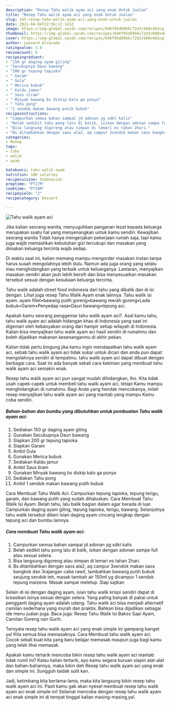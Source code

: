 ```yaml
---
description: "Resep Tahu walik ayam aci yang enak Untuk Jualan"
title: "Resep Tahu walik ayam aci yang enak Untuk Jualan"
slug: 145-resep-tahu-walik-ayam-aci-yang-enak-untuk-jualan
date: 2021-04-04T22:56:17.141Z
image: https://img-global.cpcdn.com/recipes/646f95d89b6c72d3/680x482cq70/tahu-walik-ayam-aci-foto-resep-utama.jpg
thumbnail: https://img-global.cpcdn.com/recipes/646f95d89b6c72d3/680x482cq70/tahu-walik-ayam-aci-foto-resep-utama.jpg
cover: https://img-global.cpcdn.com/recipes/646f95d89b6c72d3/680x482cq70/tahu-walik-ayam-aci-foto-resep-utama.jpg
author: Leonard Alvarado
ratingvalue: 3.8
reviewcount: 9
recipeingredient:
- "150 gr daging ayam giling"
- "Secukupnya Daun bawang"
- "200 gr tepung tapioka"
- " Garam"
- " Gula"
- " Merica bubuk"
- " Kaldu jamur"
- " Saus tiram"
- " Minyak bawang bs diskip kalo ga punya"
- " Tahu pong"
- "1 sendok makan bawang putih bubuk"
recipeinstructions:
- "Campurkan semua bahan sampai jd adonan yg sdkt kalis"
- "Belah sedikit tahu pong lalu di balik, isikan dengan adonan sampe full atau sesuai selera."
- "Bisa langsung digoreng atau simpan di lemari es tahan 2hari."
- "Bs ditambahkan dengan saos ala2, aq campur 3sendok makan saos bangkok dan 3rajangan cabe rawit, tambahkan bawang putih bubuk seujung sendok teh, masak tambah air 150ml yg dicampur 1 sendok tepung maizena. Masak sampai meletup. Siap sajikan"
categories:
- Resep
tags:
- tahu
- walik
- ayam

katakunci: tahu walik ayam 
nutrition: 180 calories
recipecuisine: Indonesian
preptime: "PT17M"
cooktime: "PT34M"
recipeyield: "2"
recipecategory: Dessert

---
```



![Tahu walik ayam aci](https://img-global.cpcdn.com/recipes/646f95d89b6c72d3/680x482cq70/tahu-walik-ayam-aci-foto-resep-utama.jpg)

Jika kalian seorang wanita, menyuguhkan panganan lezat kepada keluarga merupakan suatu hal yang menyenangkan untuk kamu sendiri. Kewajiban seorang  wanita Tidak hanya mengerjakan pekerjaan rumah saja, tapi kamu juga wajib memastikan kebutuhan gizi tercukupi dan masakan yang dimakan keluarga tercinta wajib sedap.

Di waktu  saat ini, kalian memang mampu mengorder masakan instan tanpa harus susah mengolahnya lebih dulu. Namun ada juga orang yang selalu mau menghidangkan yang terbaik untuk keluarganya. Lantaran, menyajikan masakan sendiri akan jauh lebih bersih dan bisa menyesuaikan masakan tersebut sesuai dengan kesukaan keluarga tercinta. 

Tahu walik adalah street food indonesia dari tahu yang dibalik dan di isi dengan. Lihat juga resep Tahu Walik Ayam enak lainnya. Tahu walik isi ayam. ayam fillet•bawang putih goreng•bawang merah goreng•Lada bubuk•Garem•Penyedap rasa•Daun bawang•tepung aci.

Apakah kamu seorang penggemar tahu walik ayam aci?. Asal kamu tahu, tahu walik ayam aci adalah hidangan khas di Indonesia yang saat ini digemari oleh kebanyakan orang dari hampir setiap wilayah di Indonesia. Kalian bisa menyajikan tahu walik ayam aci hasil sendiri di rumahmu dan boleh dijadikan makanan kesenanganmu di akhir pekan.

Kalian tidak perlu bingung jika kamu ingin mendapatkan tahu walik ayam aci, sebab tahu walik ayam aci tidak sukar untuk dicari dan anda pun dapat mengolahnya sendiri di tempatmu. tahu walik ayam aci dapat dibuat dengan berbagai cara. Saat ini ada banyak sekali cara kekinian yang membuat tahu walik ayam aci semakin enak.

Resep tahu walik ayam aci pun sangat mudah dihidangkan, lho. Kita tidak usah capek-capek untuk membeli tahu walik ayam aci, tetapi Kamu mampu menghidangkan di rumahmu. Bagi Anda yang hendak mencobanya, inilah resep menyajikan tahu walik ayam aci yang mantab yang mampu Kamu coba sendiri.

<!--inarticleads1-->

##### Bahan-bahan dan bumbu yang dibutuhkan untuk pembuatan Tahu walik ayam aci:

1. Sediakan 150 gr daging ayam giling
1. Gunakan Secukupnya Daun bawang
1. Siapkan 200 gr tepung tapioka
1. Siapkan  Garam
1. Ambil  Gula
1. Gunakan  Merica bubuk
1. Sediakan  Kaldu jamur
1. Ambil  Saus tiram
1. Gunakan  Minyak bawang bs diskip kalo ga punya
1. Sediakan  Tahu pong
1. Ambil 1 sendok makan bawang putih bubuk


Cara Membuat Tahu Walik Aci: Campurkan tepung tapioka, tepung terigu, garam, dan bawang putih yang sudah dihaluskan. Cara Membuat Tahu Walik Isi Ayam: Belah tahu, lalu balik bagian dalam agar berada di luar. Campurkan daging ayam giling, tepung tapioka, terigu, bawang. Selanjutnya tahu walik tersebut diberi isian daging ayam cincang lengkap dengan tepung aci dan bumbu lainnya. 

<!--inarticleads2-->

##### Cara membuat Tahu walik ayam aci:

1. Campurkan semua bahan sampai jd adonan yg sdkt kalis
1. Belah sedikit tahu pong lalu di balik, isikan dengan adonan sampe full atau sesuai selera.
1. Bisa langsung digoreng atau simpan di lemari es tahan 2hari.
1. Bs ditambahkan dengan saos ala2, aq campur 3sendok makan saos bangkok dan 3rajangan cabe rawit, tambahkan bawang putih bubuk seujung sendok teh, masak tambah air 150ml yg dicampur 1 sendok tepung maizena. Masak sampai meletup. Siap sajikan


Selain di isi dengan daging ayam, isian tahu walik krispi sendiri dapat di kreasikan isinya sesuai dengan selera. Yang paling banyak di pakai untuk pengganti daging ayam adalah udang. Tahu walik aci bisa menjadi alternatif camilan sederhana yang murah dan praktis. Bahkan bisa dijadikan sebagai ide menu jualan juga. Baca juga: Resep Tahu Walik Isi Bakso Sapi Ayam, Camilan Goreng nan Gurih. 

Ternyata resep tahu walik ayam aci yang enak simple ini gampang banget ya! Kita semua bisa memasaknya. Cara Membuat tahu walik ayam aci Cocok sekali buat kita yang baru belajar memasak maupun juga bagi kamu yang telah lihai memasak.

Apakah kamu tertarik mencoba bikin resep tahu walik ayam aci mantab tidak rumit ini? Kalau kalian tertarik, ayo kamu segera buruan siapin alat-alat dan bahan-bahannya, maka bikin deh Resep tahu walik ayam aci yang enak dan simple ini. Sungguh taidak sulit kan. 

Jadi, ketimbang kita berlama-lama, maka kita langsung bikin resep tahu walik ayam aci ini. Pasti kamu gak akan nyesel membuat resep tahu walik ayam aci enak simple ini! Selamat mencoba dengan resep tahu walik ayam aci enak simple ini di tempat tinggal kalian masing-masing,ya!.

